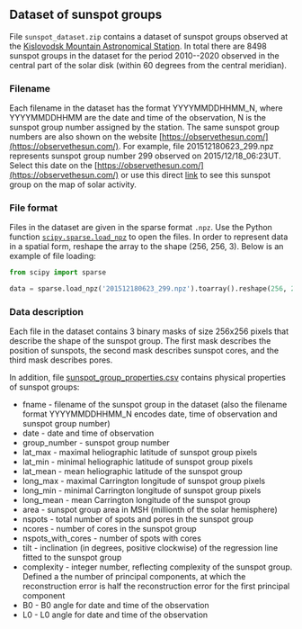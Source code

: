 ## Dataset of sunspot groups

File `sunspot_dataset.zip` contains a dataset of sunspot groups observed at the [Kislovodsk Mountain Astronomical Station](http://en.solarstation.ru/). In total there are 8498 sunspot groups in the dataset for the period 2010--2020 observed in the central part of the solar disk (within 60 degrees from the central meridian).

### Filename

Each filename in the dataset has the format YYYYMMDDHHMM_N, where YYYYMMDDHHMM are the date and time of the observation, N is the sunspot group number assigned by the station. The same sunspot group numbers are also shown on the website [https://observethesun.com/](https://observethesun.com/). For example, file 201512180623_299.npz represents sunspot group number 299 observed on 2015/12/18_06:23UT. Select this date on the [https://observethesun.com/](https://observethesun.com/) or use this direct [link](https://observethesun.com/?current=2015-12-18&objects=3f&past=2014-11-25) to see this sunspot group on the map of solar activity.

### File format

Files in the dataset are given in the sparse format `.npz`. Use the Python function [`scipy.sparse.load_npz`](https://docs.scipy.org/doc/scipy/reference/generated/scipy.sparse.load_npz.html) to open the files. In order to represent data in a spatial form, reshape the array to the shape (256, 256, 3). Below is an example of file loading:

```python
from scipy import sparse

data = sparse.load_npz('201512180623_299.npz').toarray().reshape(256, 256, 3)
```

### Data description

Each file in the dataset contains 3 binary masks of size 256x256 pixels that describe the shape of the sunspot group. The first mask describes the position of sunspots, the second mask describes sunspot cores, and the third mask describes pores.

In addition, file [sunspot_group_properties.csv](./sunspot_group_properties.csv) contains physical properties of sunspot groups: 
* fname - filename of the sunspot group in the dataset (also the filename format YYYYMMDDHHMM_N encodes date, time of observation and sunspot group number)
* date - date and time of observation
* group_number - sunspot group number
* lat_max - maximal heliographic latitude of sunspot group pixels
* lat_min - minimal heliographic latitude of sunspot group pixels
* lat_mean - mean heliographic latitude of the sunspot group
* long_max - maximal Carrington longitude of sunspot group pixels
* long_min - minimal Carrington longitude of sunspot group pixels
* long_mean - mean Carrington longitude of the sunspot group
* area - sunspot group area in MSH (millionth of the solar hemisphere)
* nspots - total number of spots and pores in the sunspot group
* ncores - number of cores in the sunspot group
* nspots_with_cores - number of spots with cores
* tilt - inclination (in degrees, positive clockwise) of the regression line fitted to the sunspot group
* complexity - integer number, reflecting complexity of the sunspot group. Defined a the number of principal components, at which the reconstruction error is half the reconstruction error for the first principal component
* B0 - B0 angle for date and time of the observation
* L0 - L0 angle for date and time of the observation